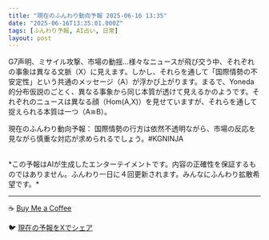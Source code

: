 ```yaml
---
title: "現在のふんわり動向予報 2025-06-16 13:35"
date: "2025-06-16T13:35:01.000Z"
tags: [ふんわり予報, AI占い, 日常]
layout: post
---
```


G7声明、ミサイル攻撃、市場の動揺…様々なニュースが飛び交う中、それぞれの事象は異なる文脈（X）に見えます。しかし、それらを通して「国際情勢の不安定性」という共通のメッセージ（A）が浮かび上がります。まるで、Yoneda 的分布仮説のごとく、異なる事象から同じ本質が透けて見えるかのようです。それぞれのニュースは異なる顔（Hom(A,X)）を見せていますが、それらを通して捉えられる本質は一つ（A≅B）。

現在のふんわり動向予報：
国際情勢の行方は依然不透明ながら、市場の反応を見ながら慎重な対応が求められるでしょう。#KGNINJA

<br>
*この予報はAIが生成したエンターテイメントです。内容の正確性を保証するものではありません。ふんわり一日に４回更新されます。みんなにふんわり拡散希望です。*

---
☕️ [Buy Me a Coffee](https://www.buymeacoffee.com/kgninja)

🐦 [現在の予報をXでシェア](https://twitter.com/intent/tweet?text=%E7%8F%BE%E5%9C%A8%E3%81%AE%E3%81%B5%E3%82%93%E3%82%8F%E3%82%8A%E4%BA%88%E5%A0%B1%3A%20%E3%80%8CG7%E5%A3%B0%E6%98%8E%E3%80%81%E3%83%9F%E3%82%B5%E3%82%A4%E3%83%AB%E6%94%BB%E6%92%83%E3%80%81%E5%B8%82%E5%A0%B4%E3%81%AE%E5%8B%95%E6%8F%BA%E2%80%A6%E6%A7%98%E3%80%85%E3%81%AA%E3%83%8B%E3%83%A5%E3%83%BC%E3%82%B9%E3%81%8C%E9%A3%9B%E3%81%B3%E4%BA%A4%E3%81%86%E4%B8%AD%E3%80%81%E3%81%9D%E3%82%8C%E3%81%9E%E3%82%8C%E3%81%AE%E4%BA%8B%E8%B1%A1%E3%81%AF%E7%95%B0%E3%81%AA%E3%82%8B%E6%96%87%E8%84%88%EF%BC%88X%EF%BC%89%E3%81%AB%E8%A6%8B%E3%81%88%E3%81%BE%E3%81%99%E3%80%82%E3%80%8D%23KGNINJA%20%E7%B6%9A%E3%81%8D%E3%81%AF%E3%83%96%E3%83%AD%E3%82%B0%E3%81%A7%EF%BC%81%F0%9F%91%87&url=https%3A%2F%2Fkg-ninja.github.io%2FFunwariyoso%2F)
